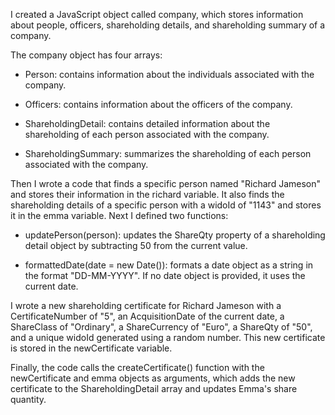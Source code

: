 I created a JavaScript object called company, which stores information about people, officers, shareholding details, and shareholding summary of a company. 

The company object has four arrays:

- Person: contains information about the individuals associated with the company.

- Officers: contains information about the officers of the company.

- ShareholdingDetail: contains detailed information about the shareholding of each person associated with the company.

- ShareholdingSummary: summarizes the shareholding of each person associated with the company.


Then I wrote a code that finds a specific person named "Richard Jameson" and stores their information in the richard variable. It also finds the shareholding details of a specific person with a widoId of "1143" and stores it in the emma variable.
Next I defined two functions:

- updatePerson(person): updates the ShareQty property of a shareholding detail object by subtracting 50 from the current value.

- formattedDate(date = new Date()): formats a date object as a string in the format "DD-MM-YYYY". If no date object is provided, it uses the current date.

I wrote a new shareholding certificate for Richard Jameson with a CertificateNumber of "5", an AcquisitionDate of the current date, a ShareClass of "Ordinary", a ShareCurrency of "Euro", a ShareQty of "50", and a unique widoId generated using a random number. This new certificate is stored in the newCertificate variable.

Finally, the code calls the createCertificate() function with the newCertificate and emma objects as arguments, which adds the new certificate to the ShareholdingDetail array and updates Emma's share quantity.

